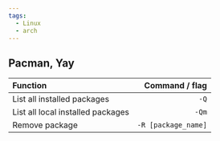 ```yaml
---
tags:
  - Linux
  - arch
---
```


## Pacman, Yay

|Function|Command / flag|
|:-------|-------------:|
|List all installed packages|`-Q`|
|List all local installed packages|`-Qm`|
|Remove package|`-R [package_name]`|
